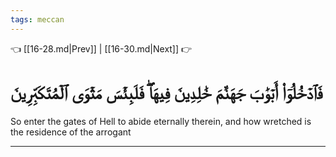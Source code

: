 ```yaml
---
tags: meccan
---
```


👈 [[16-28.md|Prev]] | [[16-30.md|Next]] 👉

# فَٱدۡخُلُوٓاْ أَبۡوَٰبَ جَهَنَّمَ خَٰلِدِينَ فِيهَاۖ فَلَبِئۡسَ مَثۡوَى ٱلۡمُتَكَبِّرِينَ

So enter the gates of Hell to abide eternally therein, and how wretched is the residence of the arrogant

---

